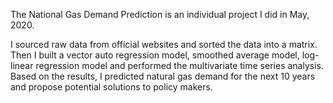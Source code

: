 The National Gas Demand Prediction is an individual project I did in May, 2020.

I sourced raw data from official websites and sorted the data into a matrix. Then I built a vector auto regression model, smoothed average model, log-linear regression model and performed the multivariate time series analysis. Based on the results, I predicted natural gas demand for the next 10 years and propose potential solutions to policy makers.
